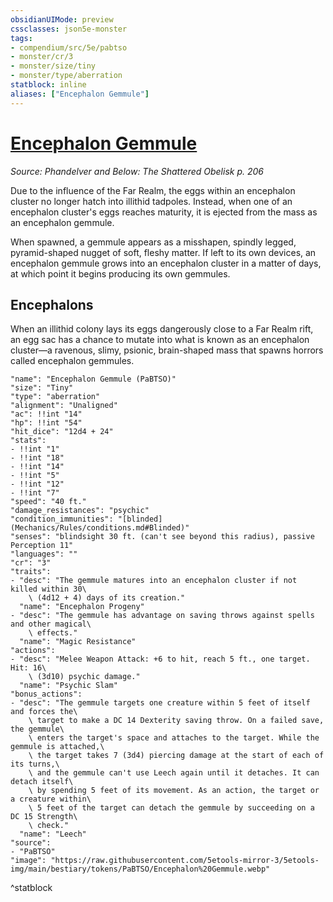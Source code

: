 ```yaml
---
obsidianUIMode: preview
cssclasses: json5e-monster
tags:
- compendium/src/5e/pabtso
- monster/cr/3
- monster/size/tiny
- monster/type/aberration
statblock: inline
aliases: ["Encephalon Gemmule"]
---
```

# [Encephalon Gemmule](Mechanics\bestiary\aberration/encephalon-gemmule-pabtso.md)
*Source: Phandelver and Below: The Shattered Obelisk p. 206*  

Due to the influence of the Far Realm, the eggs within an encephalon cluster no longer hatch into illithid tadpoles. Instead, when one of an encephalon cluster's eggs reaches maturity, it is ejected from the mass as an encephalon gemmule.

When spawned, a gemmule appears as a misshapen, spindly legged, pyramid-shaped nugget of soft, fleshy matter. If left to its own devices, an encephalon gemmule grows into an encephalon cluster in a matter of days, at which point it begins producing its own gemmules.

## Encephalons

When an illithid colony lays its eggs dangerously close to a Far Realm rift, an egg sac has a chance to mutate into what is known as an encephalon cluster—a ravenous, slimy, psionic, brain-shaped mass that spawns horrors called encephalon gemmules.

```statblock
"name": "Encephalon Gemmule (PaBTSO)"
"size": "Tiny"
"type": "aberration"
"alignment": "Unaligned"
"ac": !!int "14"
"hp": !!int "54"
"hit_dice": "12d4 + 24"
"stats":
- !!int "1"
- !!int "18"
- !!int "14"
- !!int "5"
- !!int "12"
- !!int "7"
"speed": "40 ft."
"damage_resistances": "psychic"
"condition_immunities": "[blinded](Mechanics/Rules/conditions.md#Blinded)"
"senses": "blindsight 30 ft. (can't see beyond this radius), passive Perception 11"
"languages": ""
"cr": "3"
"traits":
- "desc": "The gemmule matures into an encephalon cluster if not killed within 30\
    \ (4d12 + 4) days of its creation."
  "name": "Encephalon Progeny"
- "desc": "The gemmule has advantage on saving throws against spells and other magical\
    \ effects."
  "name": "Magic Resistance"
"actions":
- "desc": "Melee Weapon Attack: +6 to hit, reach 5 ft., one target. Hit: 16\
    \ (3d10) psychic damage."
  "name": "Psychic Slam"
"bonus_actions":
- "desc": "The gemmule targets one creature within 5 feet of itself and forces the\
    \ target to make a DC 14 Dexterity saving throw. On a failed save, the gemmule\
    \ enters the target's space and attaches to the target. While the gemmule is attached,\
    \ the target takes 7 (3d4) piercing damage at the start of each of its turns,\
    \ and the gemmule can't use Leech again until it detaches. It can detach itself\
    \ by spending 5 feet of its movement. As an action, the target or a creature within\
    \ 5 feet of the target can detach the gemmule by succeeding on a DC 15 Strength\
    \ check."
  "name": "Leech"
"source":
- "PaBTSO"
"image": "https://raw.githubusercontent.com/5etools-mirror-3/5etools-img/main/bestiary/tokens/PaBTSO/Encephalon%20Gemmule.webp"
```
^statblock